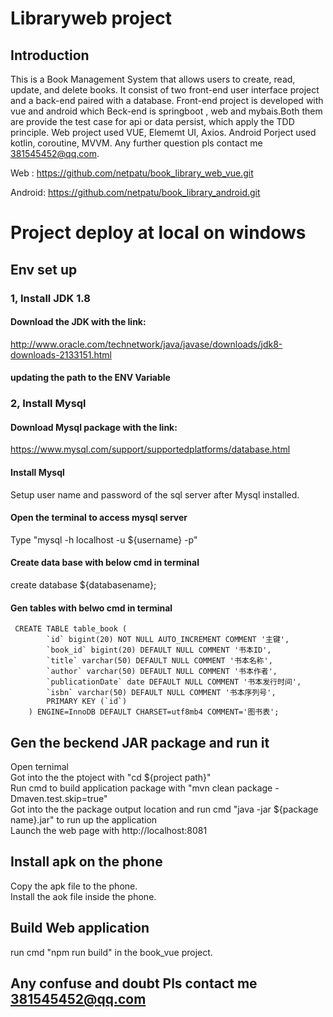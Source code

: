 # Libraryweb project
## Introduction
This is a Book Management System that allows users to create, read, update, and delete books. It consist of two front-end user interface project and a back-end paired with a database. 
Front-end project is developed with vue and android which Beck-end is springboot , web and mybais.Both them are provide the test case for api or data persist, which apply the TDD principle.
Web project used VUE, Elememt UI, Axios. Android Porject used kotlin, coroutine, MVVM. Any further question pls contact me 381545452@qq.com.

Web : https://github.com/netpatu/book_library_web_vue.git 

Android: https://github.com/netpatu/book_library_android.git 

# Project deploy at local on windows
## Env set up

   ### 1, Install JDK 1.8
   ####    Download the JDK with the link: 
   http://www.oracle.com/technetwork/java/javase/downloads/jdk8-downloads-2133151.html
   ####    updating the path to the ENV Variable

   ### 2, Install Mysql
   #### Download Mysql package with the link:
   https://www.mysql.com/support/supportedplatforms/database.html
   ####  Install Mysql 
   Setup user name and password of the sql server after Mysql installed. 
   #### Open the terminal to access mysql server
   Type "mysql -h localhost -u ${username} -p" 
   #### Create data base with below cmd in terminal
   create database ${databasename};
   #### Gen tables with belwo cmd in terminal
     CREATE TABLE table_book (
            `id` bigint(20) NOT NULL AUTO_INCREMENT COMMENT '主键',
            `book_id` bigint(20) DEFAULT NULL COMMENT '书本ID',
            `title` varchar(50) DEFAULT NULL COMMENT '书本名称',
            `author` varchar(50) DEFAULT NULL COMMENT '书本作者',
            `publicationDate` date DEFAULT NULL COMMENT '书本发行时间',
            `isbn` varchar(50) DEFAULT NULL COMMENT '书本序列号',
            PRIMARY KEY (`id`)
        ) ENGINE=InnoDB DEFAULT CHARSET=utf8mb4 COMMENT='图书表';
   
## Gen the beckend JAR package and run it
Open ternimal   
Got into the the ptoject with "cd ${project path}"  
 Run cmd to build application package with "mvn clean package -Dmaven.test.skip=true"  
Got into the the package output location and run cmd "java -jar ${package name}.jar" to run up the application  
Launch the web page with http://localhost:8081  
## Install apk on the phone 
Copy the apk file to the phone.  
Install the aok file inside the phone.  
## Build Web application
run cmd "npm run build" in the book_vue project.
## Any confuse and doubt Pls contact me 381545452@qq.com
